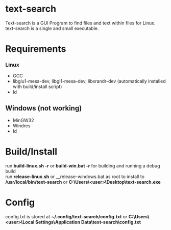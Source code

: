 # text-search
Text-search is a GUI Program to find files and text within files for Linux. <br>
text-search is a single and small executable.

# Requirements

### Linux
- GCC
- libglu1-mesa-dev, libgl1-mesa-dev, libxrandr-dev (automatically installed with build/install script)
- ld

## Windows (not working)
- MinGW32
- Windres
- ld

# Build/Install
run __build-linux.sh -r__ or __build-win.bat -r__ for building and running a debug build<br />
run __release-linux.sh__ or __release-windows.bat as root to install to __/usr/local/bin/text-search__ or __C:\Users\\\<user>\\Desktop\\text-search.exe__ <br />

# Config
config.txt is stored at __~/.config/text-search/config.txt__ or __C:\Users\\\<user>\Local Settings\Application Data\text-search\config.txt__
